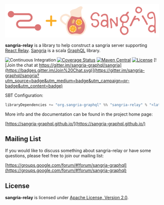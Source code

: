 ![Sangria Relay Support](https://raw.githubusercontent.com/sangria-graphql/sangria-logo/master/sangria-relay-logo.png)

**sangria-relay** is a library to help construct a sangria server supporting [React Relay](https://relay.dev/). [Sangria](https://sangria-graphql.github.io/) is a scala [GraphQL](http://facebook.github.io/graphql/) library.

![Continuous Integration](https://github.com/sangria-graphql/sangria-relay/workflows/Continuous%20Integration/badge.svg)
[![Coverage Status](http://coveralls.io/repos/sangria-graphql/sangria-relay/badge.svg?branch=master&service=github)](http://coveralls.io/github/sangria-graphql/sangria-relay?branch=master)
[![Maven Central](https://maven-badges.herokuapp.com/maven-central/org.sangria-graphql/sangria-relay_2.13/badge.svg)](https://maven-badges.herokuapp.com/maven-central/org.sangria-graphql/sangria-relay_2.13)
[![License](http://img.shields.io/:license-Apache%202-brightgreen.svg)](http://www.apache.org/licenses/LICENSE-2.0.txt)
[![Join the chat at https://gitter.im/sangria-graphql/sangria](https://badges.gitter.im/Join%20Chat.svg)](https://gitter.im/sangria-graphql/sangria?utm_source=badge&utm_medium=badge&utm_campaign=pr-badge&utm_content=badge)

SBT Configuration:

```scala
libraryDependencies += "org.sangria-graphql" %% "sangria-relay" % "<latest version>"
```

More info and the documentation can be found in the project home page:

[https://sangria-graphql.github.io/](https://sangria-graphql.github.io/)

## Mailing List

If you would like to discuss something about sangria-relay or have some questions, please feel free to join our mailing list:

[https://groups.google.com/forum/#!forum/sangria-graphql](https://groups.google.com/forum/#!forum/sangria-graphql)

## License

**sangria-relay** is licensed under [Apache License, Version 2.0](http://www.apache.org/licenses/LICENSE-2.0).
